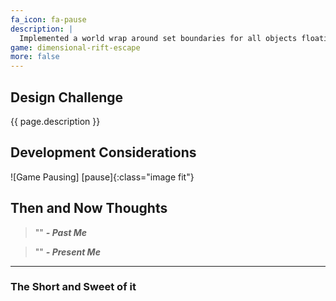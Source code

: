 ```yaml
---
fa_icon: fa-pause
description: |
  Implemented a world wrap around set boundaries for all objects floating in space. When an object gets to an edge of a boundary, it gets warped to the other side. The game takes place in a dimensional pocket after all.  
game: dimensional-rift-escape
more: false
---
```


## Design Challenge

{{ page.description }}

## Development Considerations

![Game Pausing] [pause]{:class="image fit"}

<!--excerpt_end-->

## Then and Now Thoughts

> "" 
**_- Past Me_**

> ""
**_- Present Me_**

---

### The Short and Sweet of it

